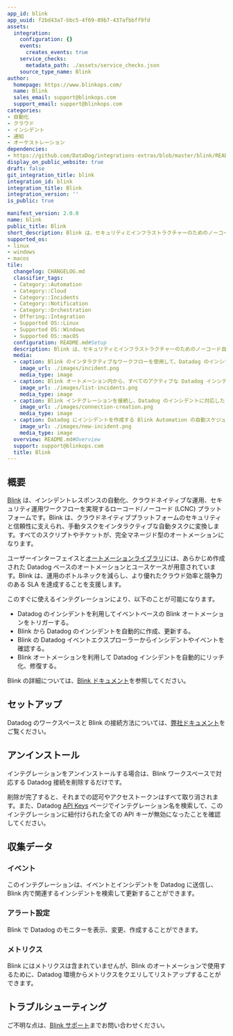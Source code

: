 ```yaml
---
app_id: blink
app_uuid: f2bd43a7-bbc5-4f69-89b7-437afbbff9fd
assets:
  integration:
    configuration: {}
    events:
      creates_events: true
    service_checks:
      metadata_path: ./assets/service_checks.json
    source_type_name: Blink
author:
  homepage: https://www.blinkops.com/
  name: Blink
  sales_email: support@blinkops.com
  support_email: support@blinkops.com
categories:
- 自動化
- クラウド
- インシデント
- 通知
- オーケストレーション
dependencies:
- https://github.com/DataDog/integrations-extras/blob/master/blink/README.md
display_on_public_website: true
draft: false
git_integration_title: blink
integration_id: blink
integration_title: Blink
integration_version: ''
is_public: true

manifest_version: 2.0.0
name: blink
public_title: Blink
short_description: Blink は、セキュリティとインフラストラクチャーのためのノーコード自動化プラットフォームです。
supported_os:
- linux
- windows
- macos
tile:
  changelog: CHANGELOG.md
  classifier_tags:
  - Category::Automation
  - Category::Cloud
  - Category::Incidents
  - Category::Notification
  - Category::Orchestration
  - Offering::Integration
  - Supported OS::Linux
  - Supported OS::Windows
  - Supported OS::macOS
  configuration: README.md#Setup
  description: Blink は、セキュリティとインフラストラクチャーのためのノーコード自動化プラットフォームです。
  media:
  - caption: Blink のインタラクティブなワークフローを使用して、Datadog のインシデントを自動的に作成および更新します。
    image_url: ./images/incident.png
    media_type: image
  - caption: Blink オートメーション内から、すべてのアクティブな Datadog インシデントのリストを素早く参照することができます。
    image_url: ./images/list-incidents.png
    media_type: image
  - caption: Blink インテグレーションを接続し、Datadog のインシデントに対応したアクションを実行するオートメーションの作成を開始します。
    image_url: ./images/connection-creation.png
    media_type: image
  - caption: Datadog にインシデントを作成する Blink Automation の自動スケジュール。
    image_url: ./images/new-incident.png
    media_type: image
  overview: README.md#Overview
  support: support@blinkops.com
  title: Blink
---
```




## 概要

[Blink][1] は、インシデントレスポンスの自動化、クラウドネイティブな運用、セキュリティ運用ワークフローを実現するローコード/ノーコード (LCNC) プラットフォームです。Blink は、クラウドネイティブプラットフォームのセキュリティと信頼性に支えられ、手動タスクをインタラクティブな自動タスクに変換します。すべてのスクリプトやチケットが、完全マネージド型のオートメーションになります。

ユーザーインターフェイスと[オートメーションライブラリ][2]には、あらかじめ作成された Datadog ベースのオートメーションとユースケースが用意されています。Blink は、運用のボトルネックを減らし、より優れたクラウド効率と競争力のある SLA を達成することを支援します。

このすぐに使えるインテグレーションにより、以下のことが可能になります。

- Datadog のインシデントを利用してイベントベースの Blink オートメーションをトリガーする。
- Blink から Datadog のインシデントを自動的に作成、更新する。
- Blink の Datadog イベントエクスプローラーからインシデントやイベントを確認する。
- Blink オートメーションを利用して Datadog インシデントを自動的にリッチ化、修復する。

Blink の詳細については、[Blink ドキュメント][3]を参照してください。

## セットアップ

Datadog のワークスペースと Blink の接続方法については、[弊社ドキュメント][4]をご覧ください。

## アンインストール

インテグレーションをアンインストールする場合は、Blink ワークスペースで対応する Datadog 接続を削除するだけです。

削除が完了すると、それまでの認可やアクセストークンはすべて取り消されます。また、Datadog [API Keys][5] ページでインテグレーション名を検索して、このインテグレーションに紐付けられた全ての API キーが無効になったことを確認してください。

## 収集データ

### イベント

このインテグレーションは、イベントとインシデントを Datadog に送信し、Blink 内で関連するインシデントを検索して更新することができます。

### アラート設定

Blink で Datadog のモニターを表示、変更、作成することができます。

### メトリクス

Blink にはメトリクスは含まれていませんが、Blink のオートメーションで使用するために、Datadog 環境からメトリクスをクエリしてリストアップすることができます。

## トラブルシューティング

ご不明な点は、[Blink サポート][6]までお問い合わせください。

[1]: https://www.blinkops.com/
[2]: https://library.blinkops.com/automations?vendors=Datadog
[3]: https://www.docs.blinkops.com/docs/Integrations/Datadog/Actions
[4]: https://www.docs.blinkops.com/docs/Integrations/Datadog/
[5]: https://app.datadoghq.com/organization-settings/api-keys
[6]: mailto:support@blinkops.com
